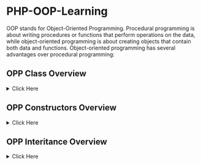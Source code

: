 # PHP-OOP-Learning
OOP stands for Object-Oriented Programming.  Procedural programming is about writing procedures or functions that perform operations on the data, while object-oriented programming is about creating objects that contain both data and functions.  Object-oriented programming has several advantages over procedural programming:
## OPP Class  Overview
<details>
<summary> Click Here </summary>

1. How to create class
```php
class Calculation //class
{
    public $a, $b,$c;  //properties

    function sum($a,$b){  //methods
        $this->c= $a+$b;
        return $this->c;
    }
    function sub(){  //methods
        $this->c= $this->a-$this->b;
        return $this->c;
    }

    function info($fname,$lname){
        return "Name:".$fname."$lname";
    }
}
       

```

</details>

## OPP Constructors  Overview
<details>
<summary> Click Here </summary>

1. How to Create Constructors function
- Note:Constructors are special member functions for initial settings of newly created object instances from a class, which is the key part of the object-oriented concept in PHP5.
```php

function __construct()
       {
       // initialize the object and its properties by assigning 
       //values
       }

class person{
    public $name;
    public $age;

    function __construct($name='sohag',$age=23){
       $this->name=$name;
       $this->age=$age;
    }
    function show(){
        echo $this->name."-".$this->age;
    }
}

$p =new person();
// $p->name="nur";
// $p->age=23;
$p->show();



```

</details>

## OPP Interitance  Overview
<details>
<summary> Click Here </summary>

1. How to Create Inheritance function
- In inheritance, you have a parent class with properties and methods, and a child class can use the code from the parent class.
```php



```

</details>